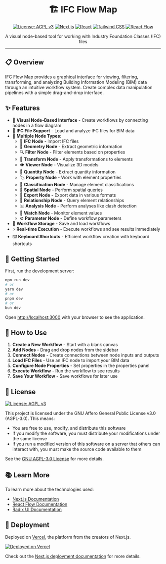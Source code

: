 <div align="center">

# 🏗️ IFC Flow Map

[![License: AGPL v3](https://img.shields.io/badge/License-AGPL_v3-blue.svg)](https://www.gnu.org/licenses/agpl-3.0)
[![Next.js](https://img.shields.io/badge/Next.js-14.2.0-black?logo=next.js)](https://nextjs.org/)
[![React](https://img.shields.io/badge/React-19.0.0-61DAFB?logo=react)](https://reactjs.org/)
[![Tailwind CSS](https://img.shields.io/badge/Tailwind_CSS-3.3.0-38B2AC?logo=tailwind-css)](https://tailwindcss.com/)
[![React Flow](https://img.shields.io/badge/React_Flow-11.10.4-ff0072)](https://reactflow.dev/)

<p>A visual node-based tool for working with Industry Foundation Classes (IFC) files</p>

</div>

---

## 📋 Overview

IFC Flow Map provides a graphical interface for viewing, filtering, transforming, and analyzing Building Information Modeling (BIM) data through an intuitive workflow system. Create complex data manipulation pipelines with a simple drag-and-drop interface.

## ✨ Features

- 🔄 **Visual Node-Based Interface** - Create workflows by connecting nodes in a flow diagram
- 🏢 **IFC File Support** - Load and analyze IFC files for BIM data
- 🧩 **Multiple Node Types**:
  - 📁 **IFC Node** - Import IFC files
  - 📐 **Geometry Node** - Extract geometric information
  - 🔍 **Filter Node** - Filter elements based on properties
  - 🔄 **Transform Node** - Apply transformations to elements
  - 👁️ **Viewer Node** - Visualize 3D models
  - 📏 **Quantity Node** - Extract quantity information
  - 🏷️ **Property Node** - Work with element properties
  - 🔖 **Classification Node** - Manage element classifications
  - 📍 **Spatial Node** - Perform spatial queries
  - 💾 **Export Node** - Export data in various formats
  - 🔗 **Relationship Node** - Query element relationships
  - 📊 **Analysis Node** - Perform analyses like clash detection
  - 👀 **Watch Node** - Monitor element values
  - ⚙️ **Parameter Node** - Define workflow parameters
- 💾 **Workflow Storage** - Save and load workflows
- ⚡ **Real-time Execution** - Execute workflows and see results immediately
- ⌨️ **Keyboard Shortcuts** - Efficient workflow creation with keyboard shortcuts

## 🚀 Getting Started

First, run the development server:

```bash
npm run dev
# or
yarn dev
# or
pnpm dev
# or
bun dev
```

Open [http://localhost:3000](http://localhost:3000) with your browser to see the application.

## 📖 How to Use

1. **Create a New Workflow** - Start with a blank canvas
2. **Add Nodes** - Drag and drop nodes from the sidebar
3. **Connect Nodes** - Create connections between node inputs and outputs
4. **Load IFC Files** - Use an IFC node to import your BIM data
5. **Configure Node Properties** - Set properties in the properties panel
6. **Execute Workflow** - Run the workflow to see results
7. **Save Your Workflow** - Save workflows for later use


## 📜 License

[![License: AGPL v3](https://img.shields.io/badge/License-AGPL_v3-blue.svg)](https://www.gnu.org/licenses/agpl-3.0)

This project is licensed under the GNU Affero General Public License v3.0 (AGPL-3.0). This means:

- You are free to use, modify, and distribute this software
- If you modify the software, you must distribute your modifications under the same license
- If you run a modified version of this software on a server that others can interact with, you must make the source code available to them

See the [GNU AGPL-3.0 License](https://www.gnu.org/licenses/agpl-3.0.en.html) for more details.

## 📚 Learn More

To learn more about the technologies used:

- [Next.js Documentation](https://nextjs.org/docs)
- [React Flow Documentation](https://reactflow.dev/docs/introduction/)
- [Radix UI Documentation](https://www.radix-ui.com/docs/primitives/overview/introduction)

## 🚀 Deployment

Deployed on [Vercel](https://vercel.com/), the platform from the creators of Next.js.

[![Deployed on Vercel](https://img.shields.io/badge/Deployed_on-Vercel-black?logo=vercel)](https://vercel.com/)

Check out the [Next.js deployment documentation](https://nextjs.org/docs/app/building-your-application/deploying) for more details.
